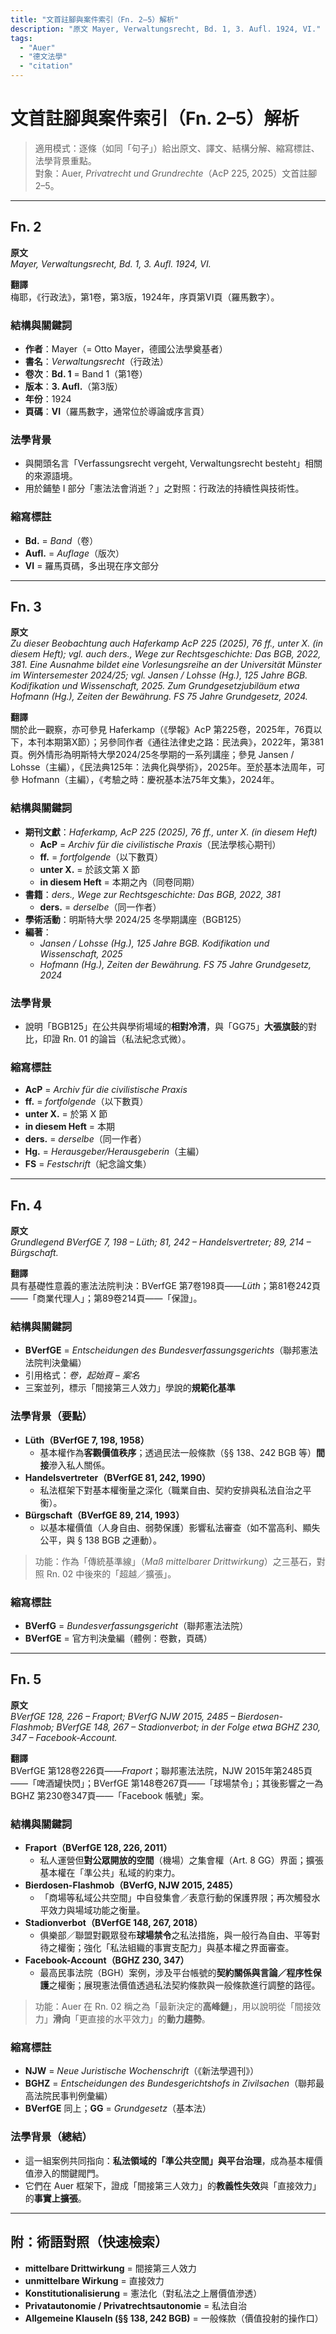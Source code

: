 ```yaml
---
title: "文首註腳與案件索引（Fn. 2–5）解析"
description: "原文 Mayer, Verwaltungsrecht, Bd. 1, 3. Aufl. 1924, VI."
tags:
  - "Auer"
  - "德文法學"
  - "citation"
---
```



# 文首註腳與案件索引（Fn. 2–5）解析




> 適用模式：逐條（如同「句子」）給出原文、譯文、結構分解、縮寫標註、法學背景重點。  
> 對象：Auer, *Privatrecht und Grundrechte*（AcP 225, 2025）文首註腳 2–5。

***

## **Fn. 2**

**原文**  
*Mayer, Verwaltungsrecht, Bd. 1, 3. Aufl. 1924, VI.*

**翻譯**  
梅耶，《行政法》，第1卷，第3版，1924年，序頁第VI頁（羅馬數字）。

### 結構與關鍵詞

- **作者**：Mayer（= Otto Mayer，德國公法學奠基者）  
- **書名**：*Verwaltungsrecht*（行政法）  
- **卷次**：**Bd. 1** = Band 1（第1卷）  
- **版本**：**3. Aufl.**（第3版）  
- **年份**：1924  
- **頁碼**：**VI**（羅馬數字，通常位於導論或序言頁）

### 法學背景

- 與開頭名言「Verfassungsrecht vergeht, Verwaltungsrecht besteht」相關的來源語境。  
- 用於鋪墊 I 部分「憲法法會消逝？」之對照：行政法的持續性與技術性。

### 縮寫標註

- **Bd.** = *Band*（卷）  
- **Aufl.** = *Auflage*（版次）  
- **VI** = 羅馬頁碼，多出現在序文部分

***

## **Fn. 3**

**原文**  
*Zu dieser Beobachtung auch Haferkamp AcP 225 (2025), 76 ff., unter X. (in diesem Heft); vgl. auch ders., Wege zur Rechtsgeschichte: Das BGB, 2022, 381. Eine Ausnahme bildet eine Vorlesungsreihe an der Universität Münster im Wintersemester 2024/25; vgl. Jansen / Lohsse (Hg.), 125 Jahre BGB. Kodifikation und Wissenschaft, 2025. Zum Grundgesetzjubiläum etwa Hofmann (Hg.), Zeiten der Bewährung. FS 75 Jahre Grundgesetz, 2024.*

**翻譯**  
關於此一觀察，亦可參見 Haferkamp（《學報》AcP 第225卷，2025年，76頁以下，本刊本期第X節）；另參同作者《通往法律史之路：民法典》，2022年，第381頁。例外情形為明斯特大學2024/25冬學期的一系列講座；參見 Jansen / Lohsse（主編），《民法典125年：法典化與學術》，2025年。至於基本法周年，可參 Hofmann（主編），《考驗之時：慶祝基本法75年文集》，2024年。

### 結構與關鍵詞

- **期刊文獻**：*Haferkamp, AcP 225 (2025), 76 ff., unter X. (in diesem Heft)*  
  - **AcP** = *Archiv für die civilistische Praxis*（民法學核心期刊）  
  - **ff.** = *fortfolgende*（以下數頁）  
  - **unter X.** = 於該文第 X 節  
  - **in diesem Heft** = 本期之內（同卷同期）
- **書籍**：*ders., Wege zur Rechtsgeschichte: Das BGB, 2022, 381*  
  - **ders.** = *derselbe*（同一作者）
- **學術活動**：明斯特大學 2024/25 冬學期講座（BGB125）  
- **編著**：  
  - *Jansen / Lohsse (Hg.), 125 Jahre BGB. Kodifikation und Wissenschaft, 2025*  
  - *Hofmann (Hg.), Zeiten der Bewährung. FS 75 Jahre Grundgesetz, 2024*

### 法學背景

- 說明「BGB125」在公共與學術場域的**相對冷清**，與「GG75」**大張旗鼓**的對比，印證 Rn. 01 的論旨（私法紀念式微）。

### 縮寫標註

- **AcP** = *Archiv für die civilistische Praxis*  
- **ff.** = *fortfolgende*（以下數頁）  
- **unter X.** = 於第 X 節  
- **in diesem Heft** = 本期  
- **ders.** = *derselbe*（同一作者）  
- **Hg.** = *Herausgeber/Herausgeberin*（主編）  
- **FS** = *Festschrift*（紀念論文集）

***

## **Fn. 4**

**原文**  
*Grundlegend BVerfGE 7, 198 – Lüth; 81, 242 – Handelsvertreter; 89, 214 – Bürgschaft.*

**翻譯**  
具有基礎性意義的憲法法院判決：BVerfGE 第7卷198頁——*Lüth*；第81卷242頁——「商業代理人」；第89卷214頁——「保證」。

### 結構與關鍵詞

- **BVerfGE** = *Entscheidungen des Bundesverfassungsgerichts*（聯邦憲法法院判決彙編）  
- 引用格式：*卷，起始頁 – 案名*  
- 三案並列，標示「間接第三人效力」學說的**規範化基準**

### 法學背景（要點）

- **Lüth（BVerfGE 7, 198, 1958）**  
  - 基本權作為**客觀價值秩序**；透過民法一般條款（§§ 138、242 BGB 等）**間接**滲入私人關係。  
- **Handelsvertreter（BVerfGE 81, 242, 1990）**  
  - 私法框架下對基本權衡量之深化（職業自由、契約安排與私法自治之平衡）。  
- **Bürgschaft（BVerfGE 89, 214, 1993）**  
  - 以基本權價值（人身自由、弱勢保護）影響私法審查（如不當高利、顯失公平，與 § 138 BGB 之連動）。  

> 功能：作為「傳統基準線」（*Maß mittelbarer Drittwirkung*）之三基石，對照 Rn. 02 中後來的「超越／擴張」。

### 縮寫標註

- **BVerfG** = *Bundesverfassungsgericht*（聯邦憲法法院）  
- **BVerfGE** = 官方判決彙編（體例：卷數，頁碼）

***

## **Fn. 5**

**原文**  
*BVerfGE 128, 226 – Fraport; BVerfG NJW 2015, 2485 – Bierdosen-Flashmob; BVerfGE 148, 267 – Stadionverbot; in der Folge etwa BGHZ 230, 347 – Facebook-Account.*

**翻譯**  
BVerfGE 第128卷226頁——*Fraport*；聯邦憲法法院，NJW 2015年第2485頁——「啤酒罐快閃」；BVerfGE 第148卷267頁——「球場禁令」；其後影響之一為 BGHZ 第230卷347頁——「Facebook 帳號」案。

### 結構與關鍵詞

- **Fraport（BVerfGE 128, 226, 2011）**  
  - 私人運營但**對公眾開放的空間**（機場）之集會權（Art. 8 GG）界面；擴張基本權在「準公共」私域的約束力。  
- **Bierdosen-Flashmob（BVerfG, NJW 2015, 2485）**  
  - 「商場等私域公共空間」中自發集會／表意行動的保護界限；再次觸發水平效力與場域功能之衡量。  
- **Stadionverbot（BVerfGE 148, 267, 2018）**  
  - 俱樂部／聯盟對觀眾發布**球場禁令**之私法措施，與一般行為自由、平等對待之權衡；強化「私法組織的事實支配力」與基本權之界面審查。  
- **Facebook-Account（BGHZ 230, 347）**  
  - 最高民事法院（BGH）案例，涉及平台帳號的**契約關係與言論／程序性保護**之權衡；展現憲法價值透過私法契約條款與一般條款進行調整的路徑。

> 功能：Auer 在 Rn. 02 稱之為「最新決定的**高峰鏈**」，用以說明從「間接效力」**滑向**「更直接的水平效力」的**動力趨勢**。

### 縮寫標註

- **NJW** = *Neue Juristische Wochenschrift*（《新法學週刊》）  
- **BGHZ** = *Entscheidungen des Bundesgerichtshofs in Zivilsachen*（聯邦最高法院民事判例彙編）  
- **BVerfGE** 同上；**GG** = *Grundgesetz*（基本法）

### 法學背景（總結）

- 這一組案例共同指向：**私法領域的「準公共空間」與平台治理**，成為基本權價值滲入的關鍵閥門。  
- 它們在 Auer 框架下，證成「間接第三人效力」的**教義性失效**與「直接效力」的**事實上擴張**。

***

## 附：術語對照（快速檢索）

- **mittelbare Drittwirkung** = 間接第三人效力  
- **unmittelbare Wirkung** = 直接效力  
- **Konstitutionalisierung** = 憲法化（對私法之上層價值滲透）  
- **Privatautonomie / Privatrechtsautonomie** = 私法自治  
- **Allgemeine Klauseln (§§ 138, 242 BGB)** = 一般條款（價值投射的操作口）